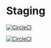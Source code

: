 # Staging

[![CircleCI](https://dl.circleci.com/insights-snapshot/gh/fly-avi/tailwind-react-native/staging/staging/badge.svg?window=24h&circle-token=56b1c075000d130ea7cc2dc653c16af627059a6d)](https://app.circleci.com/insights/github/fly-avi/tailwind-react-native/workflows/staging/overview?branch=staging&reporting-window=last-24-hours&insights-snapshot=true)

[![CircleCI](https://dl.circleci.com/insights-snapshot/gh/fly-avi/tailwind-react-native/staging/staging/badge.svg?window=30d&circle-token=56b1c075000d130ea7cc2dc653c16af627059a6d)](https://app.circleci.com/insights/github/fly-avi/tailwind-react-native/workflows/staging/overview?branch=staging&reporting-window=last-30-days&insights-snapshot=true)
